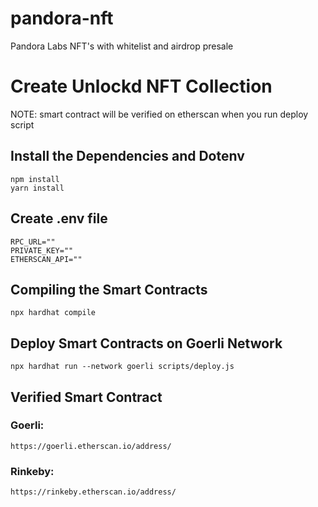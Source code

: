 # pandora-nft
Pandora Labs NFT's with whitelist and airdrop presale

# Create Unlockd NFT Collection

NOTE: smart contract will be verified on etherscan when you run deploy script

## Install the Dependencies and Dotenv

```shell
npm install
yarn install
```

## Create .env file

```shell
RPC_URL=""
PRIVATE_KEY=""
ETHERSCAN_API=""
```

## Compiling the Smart Contracts

```shell
npx hardhat compile
```

## Deploy Smart Contracts on Goerli Network

```shell
npx hardhat run --network goerli scripts/deploy.js
```

## Verified Smart Contract

### Goerli:
```shell
https://goerli.etherscan.io/address/
```
### Rinkeby:
```shell
https://rinkeby.etherscan.io/address/
```